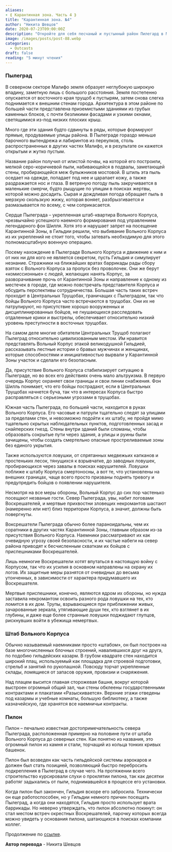 ```yaml
---
aliases: 
- ⟪ Карантинная зона. Часть 4 ⟫
title: "Карантинная зона. №4"
author: "Никита Шевцов"
date: 2020-07-23T09:00:00Z
description: "Откройте для себя песчаный и пустынный район Пилегард в Малифо с его низкими каменными зданиями, узкими окнами и почти невыразительными фасадами. Построенный на ложе из мелкой серо-коричневой пыли, этот район постоянно страдает от пыльных бурь, что делает его суровым и неудобным для жизни."
image: /images/posts/post-88.webp
categories: 
  - Outcasts
draft: false
reading: "5 минут чтения"
---
```


### Пылеград

В северном секторе Малифо земля образует неглубокую широкую впадину, заметную лишь с большого расстояния. Земля постепенно опускается от восточного края трущоб к пустырям, затем снова слегка поднимается к внешним стенам города. Архитектура в этом районе по большей части представлена приземистыми зданиями из грубых каменных блоков, с почти безликими фасадами и узкими окнами, светящимися из-под низких плоских крыш.

Много где эти здания будто сдвинуты в ряды, которые формируют прямые, продуваемые улицы района. В Пылеграде гораздо меньше барочного выпендрежа и лабиринтов из переулков, столь распространенных в других частях Малифо, и в результате он кажется открытым и жутко пустым.

Название район получил от илистой почвы, на которой его построили, мелкой серо-коричневой пыли, набивающейся в подвалы, заметающей стены, пробирающейся меж булыжников мостовой. В штиль эта пыль оседает на одежде, попадает под нее и царапает кожу, а также раздражается нос и глаза. В ветреную погоду пыль закручивается в маленькие смерчи, будто рыщущие по улицам в поисках жертвы, которой можно досадить. Сырая и дождливая погода обращает пыль в мерзкую скользкую жижу, которая воняет, разбрызгивается и размазывается по всему, с чем соприкасается.

Сердце Пылеграда – укрепленная штаб-квартира Вольного Корпуса, чрезвычайно успешного наемного формирования под управлением легендарного фон Шилля. Хотя это и нарушает запрет на посещение Карантинной Зоны, в Гильдии решили, что выбивание Вольного Корпуса из их укреплений не стоит того, чтобы затевать необходимую для этого полномасштабную военную операцию.

Посему нахождение в Пылеграде Вольного Корпуса и движение к ним и от них ни для кого не является секретом, пусть Гильдия и симулирует незнание. Стражники на ближайших вратах баррикады рады сбору взяток с Вольного Корпуса за пропуск без проволочек. Они же берут «комиссионные» с людей, желающих нанять Корпус, за разворачивание прочь от Карантинной Зоны и направление к одному из местечек в городе, где можно повстречать представителя Корпуса и обсудить перспективы сотрудничества. Большая часть таких встреч проходит в Центральных Трущобах, граничащих с Пылеградом, так что бойцы Вольного Корпуса часто встречаются в трущобах. Они их не патрулируют, но присутствие хорошо вооруженных и дисциплинированных бойцов, не гнушающихся расследовать отдаленные крики и выстрелы, обеспечивает относительно низкий уровень преступности в восточных трущобах.

На самом деле многие обитатели Центральных Трущоб полагают Пылеград относительно цивилизованным местом. Им нравится представлять Вольный Корпус этакой великодушной Гильдией, рассказывать лестные истории о бравых мужчинах и женщинах, которые способностями и инициативностью вырвали у Карантинной Зоны участок и сделали его безопасным.

Да, присутствие Вольного Корпуса стабилизирует ситуацию в Пылеграде, но во всех его действиях очень мало альтруизма. В первую очередь Корпус охраняет свои границы и свои линии снабжения. Фон Шилль понимает, что его бойцы пострадают, если в Центральных Трущобах начнется буча, так что в интересах Корпуса быстро расправляться с серьезными угрозами в трущобах.

Южная часть Пылеграда, по большей части, находится в руках Вольного Корпуса. Его часовые и патрули тщательно следят за улицами за пределами стен, и невозможно подойти к их штабу, не пройдя мимо тщательно скрытых наблюдательных пунктов, подготовленных засад и снайперских гнезд. Стены внутри зданий были сломаны, чтобы образовать сокрытые пути через здания, а улицы и руины были зачищены, чтобы создать смертельно опасные простреливаемые зоны без единого укрытия.

Также используются ловушки, от спрятанных медвежьих капканов и простеньких лесок, тянущихся к взрывчатке, до заводных ловушек, пробирающихся через завалы в поисках нарушителей. Ловушки поближе к штабу Корпуса смертоносны, а вот те, что установлены на внешних границах, чаще всего просто призваны поднять тревогу и предупредить бойцов о появлении нарушителя.

Несмотря на все меры обороны, Вольный Корпус до сих пор частенько посещают незваные гости. Север Пылеграда, увы, набит логовами Воскрешателей, и мертвые прихвостни зловещих некромантов шастают (намеренно или нет) близ территории Корпуса, а значит, должны быть повергнуты.

Воксрешатели Пылеграда обычно более параноидальны, чем их соратники в других частях Карантинной Зоны, главным образом из-за присутствия Вольного Корпуса. Наемники рассматривают их как очевидную угрозу своей безопасности, и их частые набеги на север района приводят к бесчисленным схваткам их бойцов с приспешниками Воскрешателей.

Лишь немногие Воскрешатели хотят впутаться в настоящую войну с Корпусом, так что их усилия в основном направлены на охрану их логов. Их защитные меры разнятся от очевидных до весьма утонченных, в зависимости от характера придумавшего их Воскрешателя.

Мертвые приспешники, конечно, являются ядром их обороны, но нужда заставила некромантом освоить разного рода ловушки на тех, кто ломится в их дом. Трупы, взрывающиеся при приближении живых, зачарованные зеркала, утягивающие души тех, кто взглянет в их глубины, и даже еще более странные ловушки поджидают глупцов, рискнувших войти в убежища немертвых.

### Штаб Вольного Корпуса

Обычно называемый наемниками просто «штабом», он был построен на базе многочисленных блочных строений, навалившихся друг на друга, по подобию гильдейских казарм. В грубом квадрате стен находится широкий плац, используемый как площадка для строевой подготовки, стрельб и занятий по рукопашной. Повсюду торчат укрепленные склады, ломящиеся от запасов оружия, провизии и снаряжения.

Над плацем высится главная сторожевая башня, вокруг которой выстроен огромный общий зал, чьи стены обклеены государственными контрактами и плакатами «Разыскивается». Верхние этажи отведены под казармы и учебные комнаты, большую библиотеку, а также казначейскую, где хранятся все наемничьи контракты.

### Пилон

Пилон – печально известная достопримечательность севера Пылеграда, расположенная примерно на половине пути от штаба Вольного Корпуса до северных стен. Как понятно из названия, это огромный пилон из камня и стали, торчащий из кольца тонких кривых башенок.

Пилон был возведен как часть гильдейской системы аэрокаров и должен был стать позицией, позволяющий быстро перебросить подкрепления в Пылеград в случае чего. На протяжении всего строительство курсировали слухи о проклятии пилона, так как десятки работяг задыхались от пыли, поднимавшейся в процессе его установки.

Когда пилон был закончен, Гильдия вскоре его забросила. Технически он еще работоспособен, но у Гильдии немного причин посещать Пылеград, а когда они находятся, Гильдия просто использует врата баррикады. Но неверно утверждать, что пилон абсолютно покинут: он стал местом встреч окрестных Воскрешателей, парочку которых всегда можно увидеть у основания пилона, шатающихся в поисках компании коллег.


Продолжение по [ссылке](http://malifaux.vercel.app/posts/post-89).


**Автор перевода** - Никита Шевцов

